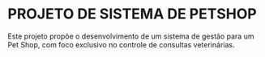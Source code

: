 # PROJETO DE SISTEMA DE PETSHOP
Este projeto propõe o desenvolvimento de um sistema de gestão para um Pet Shop, com foco exclusivo no controle de consultas veterinárias.

